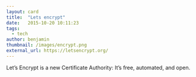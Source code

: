 ```yaml
---
layout: card
title:  "Lets encrypt"
date:   2015-10-20 10:11:23
tags:
  - tech
author: benjamin
thumbnail: /images/encrypt.png
external_url: https://letsencrypt.org/
---
```


Let’s Encrypt is a new Certificate Authority:
It’s free, automated, and open.
